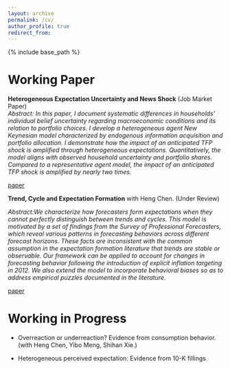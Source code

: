 ```yaml
---
layout: archive
permalink: /cv/
author_profile: true
redirect_from:
---
```

{% include base_path %}

Working Paper
======
**Heterogeneous Expectation Uncertainty and News Shock** (Job Market Paper)  
*Abstract: In this paper, I document systematic differences in households' individual belief uncertainty regarding macroeconomic conditions and its relation to portfolio choices. I develop a heterogeneous agent New Keynesian model characterized by endogenous information acquisition and portfolio allocation. I demonstrate how the impact of an anticipated TFP shock is amplified through heterogeneous expectations. Quantitatively, the model aligns with observed household uncertainty and portfolio shares. Compared to a representative agent model, the impact of an anticipated TFP shock is amplified by nearly two times.*

[paper](/assets/Information_Acquisition_and_Portfolio_Allocation.pdf)

**Trend, Cycle and Expectation Formation** with Heng Chen. (Under Review)

*Abstract:We characterize how forecasters form expectations when they
cannot perfectly distinguish between trends and cycles. This model is motivated
by a set of findings from the Survey of Professional Forecasters,
which reveal various patterns in forecasting behaviors across different forecast
horizons. These facts are inconsistent with the common assumption in
the expectation formation literature that trends are stable or observable.
Our framework can be applied to account for changes in forecasting behavior
following the introduction of explicit inflation targeting in 2012. We
also extend the model to incorporate behavioral biases so as to address empirical
puzzles documented in the literature.*

[paper](/assets/Expectation_and_Confusion__Evidence_and_Theory.pdf)

Working in Progress
======
* Overreaction or underreaction? Evidence from consumption behavior. (with Heng Chen, Yibo Meng, Shihan Xie.)

* Heterogeneous perceived expectation: Evidence from 10-K fillings


  

